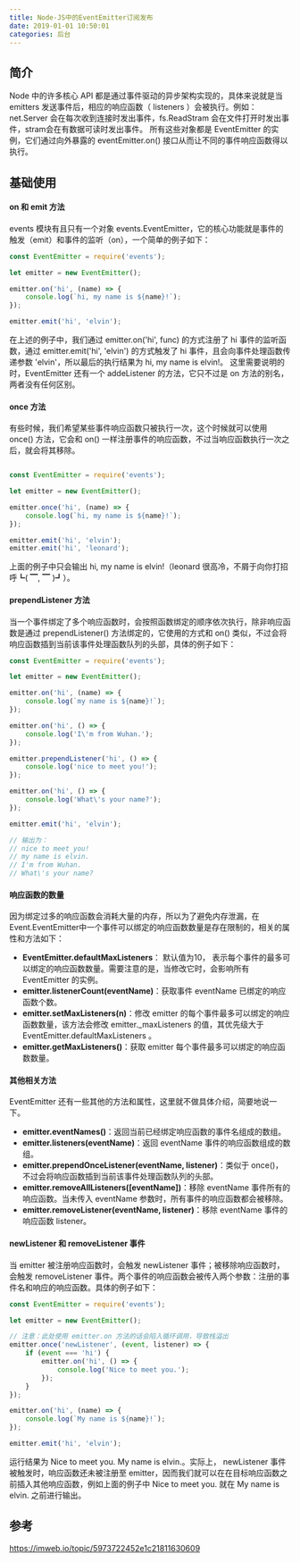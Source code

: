 ```yaml
---
title: Node-JS中的EventEmitter订阅发布
date: 2019-01-01 10:50:01
categories: 后台
---
```


## 简介
Node 中的许多核心 API 都是通过事件驱动的异步架构实现的，具体来说就是当 emitters 发送事件后，相应的响应函数（ listeners ）会被执行。例如：net.Server 会在每次收到连接时发出事件，fs.ReadStram 会在文件打开时发出事件，stram会在有数据可读时发出事件。 所有这些对象都是 EventEmitter 的实例，它们通过向外暴露的 eventEmitter.on() 接口从而让不同的事件响应函数得以执行。

## 基础使用

#### on 和 emit 方法
events 模块有且只有一个对象 events.EventEmitter，它的核心功能就是事件的触发（emit）和事件的监听（on），一个简单的例子如下：

```javascript
const EventEmitter = require('events');

let emitter = new EventEmitter();

emitter.on('hi', (name) => {
    console.log(`hi, my name is ${name}!`);
});

emitter.emit('hi', 'elvin');
```

在上述的例子中，我们通过 emitter.on('hi', func) 的方式注册了 hi 事件的监听函数，通过 emitter.emit('hi', 'elvin') 的方式触发了 hi 事件，且会向事件处理函数传递参数 'elvin'，所以最后的执行结果为 hi, my name is elvin!。 这里需要说明的时，EventEmitter 还有一个 addeListener 的方法，它只不过是 on 方法的别名，两者没有任何区别。

#### once 方法
有些时候，我们希望某些事件响应函数只被执行一次，这个时候就可以使用 once() 方法，它会和 on() 一样注册事件的响应函数，不过当响应函数执行一次之后，就会将其移除。

```javascript

const EventEmitter = require('events');

let emitter = new EventEmitter();

emitter.once('hi', (name) => {
    console.log(`hi, my name is ${name}!`);
});

emitter.emit('hi', 'elvin');
emitter.emit('hi', 'leonard');
```
上面的例子中只会输出 hi, my name is elvin!（leonard 很高冷，不屑于向你打招呼┗( ▔, ▔ )┛）。

#### prependListener 方法
当一个事件绑定了多个响应函数时，会按照函数绑定的顺序依次执行，除非响应函数是通过 prependListener() 方法绑定的，它使用的方式和 on() 类似，不过会将响应函数插到当前该事件处理函数队列的头部，具体的例子如下：

```javascript
const EventEmitter = require('events');

let emitter = new EventEmitter();

emitter.on('hi', (name) => {
    console.log(`my name is ${name}!`);
});

emitter.on('hi', () => {
    console.log('I\'m from Wuhan.');
});

emitter.prependListener('hi', () => {
    console.log('nice to meet you!');
});

emitter.on('hi', () => {
    console.log('What\'s your name?');
});

emitter.emit('hi', 'elvin');

// 输出为：
// nice to meet you!
// my name is elvin.
// I'm from Wuhan.
// What\'s your name?
```

#### 响应函数的数量
因为绑定过多的响应函数会消耗大量的内存，所以为了避免内存泄漏，在 Event.EventEmitter中一个事件可以绑定的响应函数数量是存在限制的，相关的属性和方法如下：

- **EventEmitter.defaultMaxListeners**： 默认值为10， 表示每个事件的最多可以绑定的响应函数数量。需要注意的是，当修改它时，会影响所有 EventEmitter 的实例。
- **emitter.listenerCount(eventName)**：获取事件 eventName 已绑定的响应函数个数。
- **emitter.setMaxListeners(n)**：修改 emitter 的每个事件最多可以绑定的响应函数数量，该方法会修改 emitter._maxListeners 的值，其优先级大于 EventEmitter.defaultMaxListeners 。
- **emitter.getMaxListeners()**：获取 emitter 每个事件最多可以绑定的响应函数数量。

#### 其他相关方法
EventEmitter 还有一些其他的方法和属性，这里就不做具体介绍，简要地说一下。

- **emitter.eventNames()**：返回当前已经绑定响应函数的事件名组成的数组。
- **emitter.listeners(eventName)**：返回 eventName 事件的响应函数组成的数组。
- **emitter.prependOnceListener(eventName, listener)**：类似于 once()，不过会将响应函数插到当前该事件处理函数队列的头部。
- **emitter.removeAllListeners([eventName])**：移除 eventName 事件所有的响应函数。当未传入 eventName 参数时，所有事件的响应函数都会被移除。
- **emitter.removeListener(eventName, listener)**：移除 eventName 事件的响应函数 listener。

#### newListener 和 removeListener 事件
当 emitter 被注册响应函数时，会触发 newListener 事件；被移除响应函数时，会触发 removeListener 事件。两个事件的响应函数会被传入两个参数：注册的事件名和响应的响应函数。具体的例子如下：

```javascript
const EventEmitter = require('events');

let emitter = new EventEmitter();

// 注意：此处使用 emitter.on 方法的话会陷入循环调用，导致栈溢出
emitter.once('newListener', (event, listener) => {
    if (event === 'hi') {
        emitter.on('hi', () => {
            console.log('Nice to meet you.');
        });
    }
});

emitter.on('hi', (name) => {
    console.log(`My name is ${name}!`);
});

emitter.emit('hi', 'elvin');
```
运行结果为 Nice to meet you. My name is elvin.。实际上， newListener 事件被触发时，响应函数还未被注册至 emitter，因而我们就可以在在目标响应函数之前插入其他响应函数，例如上面的例子中 Nice to meet you. 就在 My name is elvin. 之前进行输出。


## 参考
https://imweb.io/topic/5973722452e1c21811630609